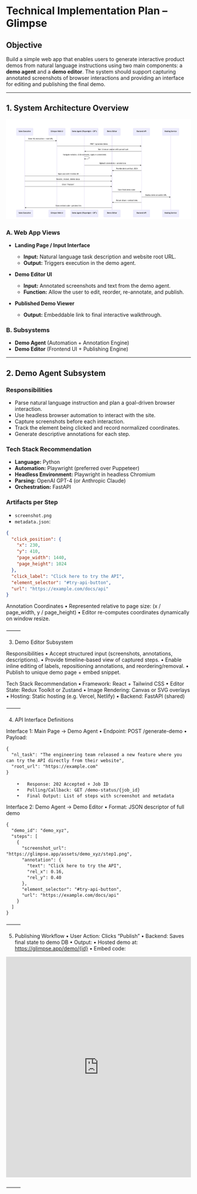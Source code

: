 # Technical Implementation Plan – Glimpse

## Objective

Build a simple web app that enables users to generate interactive product demos from natural language instructions using two main components: a **demo agent** and a **demo editor**. The system should support capturing annotated screenshots of browser interactions and providing an interface for editing and publishing the final demo.

---

## 1. System Architecture Overview

![System Architecture Diagram](./assets/system-architecture.png)


### A. Web App Views

- **Landing Page / Input Interface**  
  - **Input:** Natural language task description and website root URL.  
  - **Output:** Triggers execution in the demo agent.

- **Demo Editor UI**  
  - **Input:** Annotated screenshots and text from the demo agent.  
  - **Function:** Allow the user to edit, reorder, re-annotate, and publish.

- **Published Demo Viewer**  
  - **Output:** Embeddable link to final interactive walkthrough.

### B. Subsystems

- **Demo Agent** (Automation + Annotation Engine)  
- **Demo Editor** (Frontend UI + Publishing Engine)

---

## 2. Demo Agent Subsystem

### Responsibilities

- Parse natural language instruction and plan a goal-driven browser interaction.
- Use headless browser automation to interact with the site.
- Capture screenshots before each interaction.
- Track the element being clicked and record normalized coordinates.
- Generate descriptive annotations for each step.

### Tech Stack Recommendation

- **Language:** Python  
- **Automation:** Playwright (preferred over Puppeteer)  
- **Headless Environment:** Playwright in headless Chromium  
- **Parsing:** OpenAI GPT-4 (or Anthropic Claude)  
- **Orchestration:** FastAPI  

### Artifacts per Step

- `screenshot.png`
- `metadata.json`:
```json
{
  "click_position": {
    "x": 230,
    "y": 410,
    "page_width": 1440,
    "page_height": 1024
  },
  "click_label": "Click here to try the API",
  "element_selector": "#try-api-button",
  "url": "https://example.com/docs/api"
}
```
Annotation Coordinates
	•	Represented relative to page size: (x / page_width, y / page_height)
	•	Editor re-computes coordinates dynamically on window resize.

⸻

3. Demo Editor Subsystem

Responsibilities
	•	Accept structured input (screenshots, annotations, descriptions).
	•	Provide timeline-based view of captured steps.
	•	Enable inline editing of labels, repositioning annotations, and reordering/removal.
	•	Publish to unique demo page + embed snippet.

Tech Stack Recommendation
	•	Framework: React + Tailwind CSS
	•	Editor State: Redux Toolkit or Zustand
	•	Image Rendering: Canvas or SVG overlays
	•	Hosting: Static hosting (e.g. Vercel, Netlify)
	•	Backend: FastAPI (shared)

⸻

4. API Interface Definitions

Interface 1: Main Page → Demo Agent
	•	Endpoint: POST /generate-demo
	•	Payload:
```
{
  "nl_task": "The engineering team released a new feature where you can try the API directly from their website",
  "root_url": "https://example.com"
}

	•	Response: 202 Accepted + Job ID
	•	Polling/Callback: GET /demo-status/{job_id}
	•	Final Output: List of steps with screenshot and metadata
```
Interface 2: Demo Agent → Demo Editor
	•	Format: JSON descriptor of full demo
```
{
  "demo_id": "demo_xyz",
  "steps": [
    {
      "screenshot_url": "https://glimpse.app/assets/demo_xyz/step1.png",
      "annotation": {
        "text": "Click here to try the API",
        "rel_x": 0.16,
        "rel_y": 0.40
      },
      "element_selector": "#try-api-button",
      "url": "https://example.com/docs/api"
    }
  ]
}
```

⸻

5. Publishing Workflow
	•	User Action: Clicks “Publish”
	•	Backend: Saves final state to demo DB
	•	Output:
	•	Hosted demo at: https://glimpse.app/demo/{id}
	•	Embed code:

<iframe src="https://glimpse.app/demo/{id}" width="100%" height="600px" frameborder="0"></iframe>


⸻